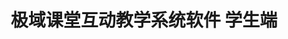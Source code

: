 ﻿---
id: 201
title: "极域课堂互动教学系统软件 学生端"
weight: 201
version: "2.7.3548-1.0.85+10751gch"
updateTime: "2024-01-19T09:06:28"
debName: "http://113.24.212.22:8090/upload/file/mythware-cms-student_2.7.3548-1.0.85+10751gch_loongarch64.deb"
debSize: "41.7 MB"
command: "/opt/mythware/classroom-management/Student"
---
